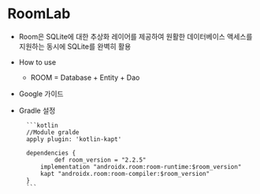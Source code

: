 # RoomLab

- Room은 SQLite에 대한 추상화 레이어를 제공하여 원활한 데이터베이스 액세스를 지원하는 동시에 SQLite를 완벽히 활용
- How to use
    - ROOM = Database + Entity + Dao
- Google 가이드

    [](https://developer.android.com/training/data-storage/room#kotlin)


- Gradle 설정

        ```kotlin
        //Module gralde
        apply plugin: 'kotlin-kapt'

        dependencies {
        		def room_version = "2.2.5"
            implementation "androidx.room:room-runtime:$room_version"
            kapt "androidx.room:room-compiler:$room_version"
        }
        ```
